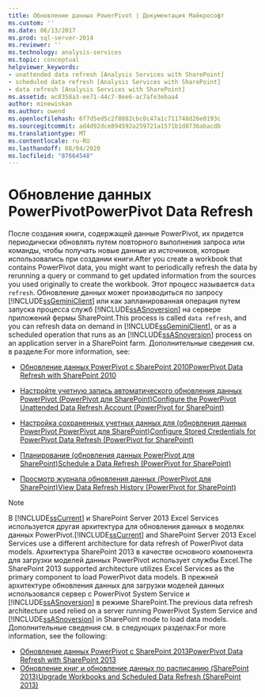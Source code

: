 ```yaml
---
title: Обновление данных PowerPivot | Документация Майкрософт
ms.custom: ''
ms.date: 06/13/2017
ms.prod: sql-server-2014
ms.reviewer: ''
ms.technology: analysis-services
ms.topic: conceptual
helpviewer_keywords:
- unattended data refresh [Analysis Services with SharePoint]
- scheduled data refresh [Analysis Services with SharePoint]
- data refresh [Analysis Services with SharePoint]
ms.assetid: ac8358a3-ee71-44c7-8ee6-ac7afe3ebaa4
author: minewiskan
ms.author: owend
ms.openlocfilehash: 6f7d5ed5c2f8882cbc0c47a1c711748d26e0193c
ms.sourcegitcommit: ad4d92dce894592a259721a1571b1d8736abacdb
ms.translationtype: MT
ms.contentlocale: ru-RU
ms.lasthandoff: 08/04/2020
ms.locfileid: "87664548"
---
```

# <a name="powerpivot-data-refresh"></a><span data-ttu-id="60da1-102">Обновление данных PowerPivot</span><span class="sxs-lookup"><span data-stu-id="60da1-102">PowerPivot Data Refresh</span></span>
  <span data-ttu-id="60da1-103">После создания книги, содержащей данные PowerPivot, их придется периодически обновлять путем повторного выполнения запроса или команды, чтобы получать новые данные из источников, которые использовались при создании книги.</span><span class="sxs-lookup"><span data-stu-id="60da1-103">After you create a workbook that contains PowerPivot data, you might want to periodically refresh the data by rerunning a query or command to get updated information from the sources you used originally to create the workbook.</span></span> <span data-ttu-id="60da1-104">Этот процесс называется `data refresh`. Обновление данных может производиться по запросу [!INCLUDE[ssGeminiClient](../../includes/ssgeminiclient-md.md)] или как запланированная операция путем запуска процесса служб [!INCLUDE[ssASnoversion](../../includes/ssasnoversion-md.md)] на сервере приложений фермы SharePoint.</span><span class="sxs-lookup"><span data-stu-id="60da1-104">This process is called `data refresh`, and you can refresh data on demand in [!INCLUDE[ssGeminiClient](../../includes/ssgeminiclient-md.md)], or as a scheduled operation that runs as an [!INCLUDE[ssASnoversion](../../includes/ssasnoversion-md.md)] process on an application server in a SharePoint farm.</span></span> <span data-ttu-id="60da1-105">Дополнительные сведения см. в разделе:</span><span class="sxs-lookup"><span data-stu-id="60da1-105">For more information, see:</span></span>  
  
-   [<span data-ttu-id="60da1-106">Обновление данных PowerPivot с SharePoint 2010</span><span class="sxs-lookup"><span data-stu-id="60da1-106">PowerPivot Data Refresh with SharePoint 2010</span></span>](../powerpivot-data-refresh-with-sharepoint-2010.md)  
  
-   [<span data-ttu-id="60da1-107">Настройте учетную запись автоматического обновления данных PowerPivot &#40;PowerPivot для SharePoint&#41;</span><span class="sxs-lookup"><span data-stu-id="60da1-107">Configure the PowerPivot Unattended Data Refresh Account &#40;PowerPivot for SharePoint&#41;</span></span>](../configure-unattended-data-refresh-account-powerpivot-sharepoint.md)  
  
-   [<span data-ttu-id="60da1-108">Настройка сохраненных учетных данных для &#40;обновления данных PowerPivot PowerPivot для SharePoint&#41;</span><span class="sxs-lookup"><span data-stu-id="60da1-108">Configure Stored Credentials for PowerPivot Data Refresh &#40;PowerPivot for SharePoint&#41;</span></span>](../configure-stored-credentials-data-refresh-powerpivot-sharepoint.md)  
  
-   [<span data-ttu-id="60da1-109">Планирование &#40;обновления данных PowerPivot для SharePoint&#41;</span><span class="sxs-lookup"><span data-stu-id="60da1-109">Schedule a Data Refresh &#40;PowerPivot for SharePoint&#41;</span></span>](../schedule-a-data-refresh-powerpivot-for-sharepoint.md)  
  
-   [<span data-ttu-id="60da1-110">Просмотр журнала обновления данных &#40;PowerPivot для SharePoint&#41;</span><span class="sxs-lookup"><span data-stu-id="60da1-110">View Data Refresh History &#40;PowerPivot for SharePoint&#41;</span></span>](view-data-refresh-history-power-pivot-for-sharepoint.md)  
  
> [!NOTE]
>  <span data-ttu-id="60da1-111">В [!INCLUDE[ssCurrent](../../includes/sscurrent-md.md)] и SharePoint Server 2013 Excel Services используется другая архитектура для обновления данных в моделях данных PowerPivot.</span><span class="sxs-lookup"><span data-stu-id="60da1-111">[!INCLUDE[ssCurrent](../../includes/sscurrent-md.md)] and SharePoint Server 2013 Excel Services use a different architecture for data refresh of PowerPivot data models.</span></span> <span data-ttu-id="60da1-112">Архитектура SharePoint 2013 в качестве основного компонента для загрузки моделей данных PowerPivot использует службы Excel.</span><span class="sxs-lookup"><span data-stu-id="60da1-112">The SharePoint 2013 supported architecture utilizes Excel Services as the primary component to load PowerPivot data models.</span></span> <span data-ttu-id="60da1-113">В прежней архитектуре обновления данных для загрузки моделей данных использовался сервер с PowerPivot System Service и [!INCLUDE[ssASnoversion](../../includes/ssasnoversion-md.md)] в режиме SharePoint.</span><span class="sxs-lookup"><span data-stu-id="60da1-113">The previous data refresh architecture used relied on a server running PowerPivot System Service and [!INCLUDE[ssASnoversion](../../includes/ssasnoversion-md.md)] in SharePoint mode to load data models.</span></span> <span data-ttu-id="60da1-114">Дополнительные сведения см. в следующих разделах:</span><span class="sxs-lookup"><span data-stu-id="60da1-114">For more information, see the following:</span></span>  
> 
>  -   [<span data-ttu-id="60da1-115">Обновление данных PowerPivot с SharePoint 2013</span><span class="sxs-lookup"><span data-stu-id="60da1-115">PowerPivot Data Refresh with SharePoint 2013</span></span>](power-pivot-data-refresh-with-sharepoint-2013.md)  
> -   [<span data-ttu-id="60da1-116">Обновление книг и обновление данных по расписанию &#40;SharePoint 2013&#41;</span><span class="sxs-lookup"><span data-stu-id="60da1-116">Upgrade Workbooks and Scheduled Data Refresh &#40;SharePoint 2013&#41;</span></span>](../instances/install-windows/upgrade-workbooks-and-scheduled-data-refresh-sharepoint-2013.md)  
  
  
